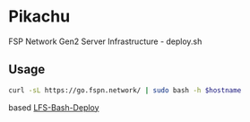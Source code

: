 # Pikachu

FSP Network Gen2 Server Infrastructure - deploy.sh

## Usage

```sh
curl -sL https://go.fspn.network/ | sudo bash -h $hostname
```

based [LFS-Bash-Deploy](https://github.com/lwl12/LFS-Bash-Deploy)